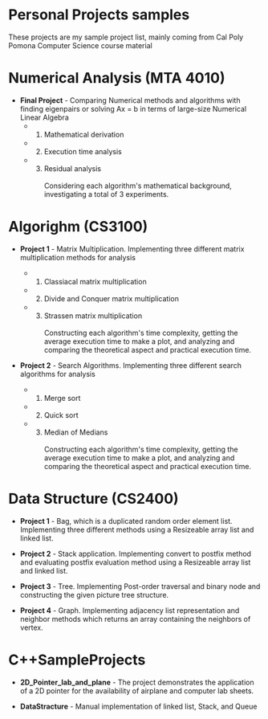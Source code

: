 # Personal Projects samples
These projects are my sample project list, mainly coming from Cal Poly Pomona Computer Science course material

# Numerical Analysis (MTA 4010)
 - **Final Project** - Comparing Numerical methods and algorithms with finding eigenpairs or solving Ax = b in terms of large-size Numerical Linear Algebra<br> 
    * 1. Mathematical derivation
    * 2. Execution time analysis
    * 3. Residual analysis
 <br><br>Considering each algorithm's mathematical background, investigating a total of 3 experiments.

# Algorighm (CS3100)
 - **Project 1** - Matrix Multiplication. Implementing three different matrix multiplication methods for analysis<br> 
    * 1. Classiacal matrix multiplication
    * 2. Divide and Conquer matrix multiplication
    * 3. Strassen matrix multiplication
 <br><br>Constructing each algorithm's time complexity, getting the average execution time to make a plot, and analyzing and comparing the theoretical aspect and practical execution time. 

 - **Project 2** - Search Algorithms. Implementing three different search algorithms for analysis<br> 
    * 1. Merge sort
    * 2. Quick sort
    * 3. Median of Medians
 <br><br>Constructing each algorithm's time complexity, getting the average execution time to make a plot, and analyzing and comparing the theoretical aspect and practical execution time. 

# Data Structure (CS2400)
 - **Project 1** - Bag, which is a duplicated random order element list. Implementing three different methods using a Resizeable array list and linked list.

 - **Project 2** - Stack application. Implementing convert to postfix method and evaluating postfix evaluation method using a Resizeable array list and linked list.

 - **Project 3** - Tree. Implementing Post-order traversal and binary node and constructing the given picture tree structure. 

 - **Project 4** - Graph. Implementing adjacency list representation and neighbor methods which returns an array containing the neighbors of vertex. 


# C++SampleProjects
- **2D_Pointer_lab_and_plane** - The project demonstrates the application of a 2D pointer for the availability of airplane and computer lab sheets.

- **DataStracture** - Manual implementation of linked list, Stack, and Queue
